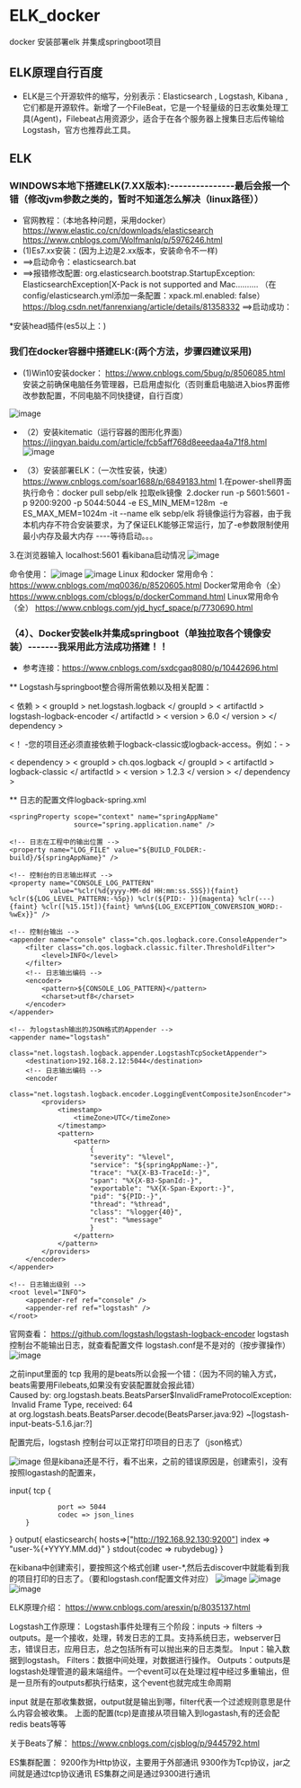 # ELK_docker
docker 安装部署elk  并集成springboot项目


## ELK原理自行百度
* ELK是三个开源软件的缩写，分别表示：Elasticsearch , Logstash, Kibana , 它们都是开源软件。新增了一个FileBeat，它是一个轻量级的日志收集处理工具(Agent)，Filebeat占用资源少，适合于在各个服务器上搜集日志后传输给Logstash，官方也推荐此工具。

## ELK

### WINDOWS本地下搭建ELK(7.XX版本):---------------最后会报一个错（修改jvm参数之类的，暂时不知道怎么解决（linux路径））
* 官网教程：（本地各种问题，采用docker）
  https://www.elastic.co/cn/downloads/elasticsearch
  https://www.cnblogs.com/Wolfmanlq/p/5976246.html
* (1)Es7.xx安装：(因为上边是2.xx版本，安装命令不一样)
* ==>启动命令：elasticsearch.bat
* ==>报错修改配置:
org.elasticsearch.bootstrap.StartupException: ElasticsearchException[X-Pack is not supported and Mac..........
（在config/elasticsearch.yml添加一条配置：xpack.ml.enabled: false）
https://blog.csdn.net/fanrenxiang/article/details/81358332
==>启动成功：

*安装head插件(es5以上：)


### 我们在docker容器中搭建ELK:(两个方法，步骤四建议采用)

* (1)Win10安装docker：
https://www.cnblogs.com/5bug/p/8506085.html
安装之前确保电脑任务管理器，已启用虚拟化（否则重启电脑进入bios界面修改参数配置，不同电脑不同快捷键，自行百度）

![image](https://github.com/17661977890/ELK_docker/blob/master/image/%E5%9B%BE%E7%89%871.png)

* （2）安装kitematic（运行容器的图形化界面）
https://jingyan.baidu.com/article/fcb5aff768d8eeedaa4a71f8.html
![image](https://github.com/17661977890/ELK_docker/blob/master/image/%E5%9B%BE%E7%89%872.png)


* （3）安装部署ELK：（一次性安装，快速）
https://www.cnblogs.com/soar1688/p/6849183.html
1.在power-shell界面执行命令：docker pull sebp/elk 拉取elk镜像  
2.docker run -p 5601:5601 -p 9200:9200 -p 5044:5044 -e ES_MIN_MEM=128m  -e ES_MAX_MEM=1024m -it --name elk sebp/elk 将镜像运行为容器，由于我本机内存不符合安装要求，为了保证ELK能够正常运行，加了-e参数限制使用最小内存及最大内存 ----等待启动。。。

3.在浏览器输入 localhost:5601  看kibana启动情况
![image](https://github.com/17661977890/ELK_docker/blob/master/image/%E5%9B%BE%E7%89%873.png)

 
 命令使用：
 ![image](https://github.com/17661977890/ELK_docker/blob/master/image/%E5%9B%BE%E7%89%874.png)
 ![image](https://github.com/17661977890/ELK_docker/blob/master/image/%E5%9B%BE%E7%89%875.png)
Linux 和docker 常用命令：
https://www.cnblogs.com/mq0036/p/8520605.html
Docker常用命令（全）
https://www.cnblogs.com/cblogs/p/dockerCommand.html
Linux常用命令（全）
https://www.cnblogs.com/yjd_hycf_space/p/7730690.html

### （4）、Docker安装elk并集成springboot（单独拉取各个镜像安装）-------我采用此方法成功搭建！！

* 参考连接：https://www.cnblogs.com/sxdcgaq8080/p/10442696.html

** Logstash与springboot整合得所需依赖以及相关配置：

< 依赖 >
    < groupId > net.logstash.logback </ groupId >
    < artifactId > logstash-logback-encoder </ artifactId >
    < version > 6.0 </ version >
</ dependency >

 <！ -您的项目还必须直接依赖于logback-classic或logback-access。例如：- > 
 
< dependency >
    < groupId > ch.qos.logback </ groupId >
    < artifactId > logback-classic </ artifactId >
    < version > 1.2.3 </ version >
</ dependency >

** 日志的配置文件logback-spring.xml

 <?xml version="1.0" encoding="UTF-8"?>
<!--该日志将日志级别不同的log信息保存到不同的文件中 -->
<configuration>
    <include resource="org/springframework/boot/logging/logback/defaults.xml" />

    <springProperty scope="context" name="springAppName"
                    source="spring.application.name" />

    <!-- 日志在工程中的输出位置 -->
    <property name="LOG_FILE" value="${BUILD_FOLDER:-build}/${springAppName}" />

    <!-- 控制台的日志输出样式 -->
    <property name="CONSOLE_LOG_PATTERN"
              value="%clr(%d{yyyy-MM-dd HH:mm:ss.SSS}){faint} %clr(${LOG_LEVEL_PATTERN:-%5p}) %clr(${PID:- }){magenta} %clr(---){faint} %clr([%15.15t]){faint} %m%n${LOG_EXCEPTION_CONVERSION_WORD:-%wEx}}" />

    <!-- 控制台输出 -->
    <appender name="console" class="ch.qos.logback.core.ConsoleAppender">
        <filter class="ch.qos.logback.classic.filter.ThresholdFilter">
            <level>INFO</level>
        </filter>
        <!-- 日志输出编码 -->
        <encoder>
            <pattern>${CONSOLE_LOG_PATTERN}</pattern>
            <charset>utf8</charset>
        </encoder>
    </appender>

    <!-- 为logstash输出的JSON格式的Appender -->
    <appender name="logstash"
              class="net.logstash.logback.appender.LogstashTcpSocketAppender">
        <destination>192.168.2.12:5044</destination>
        <!-- 日志输出编码 -->
        <encoder
                class="net.logstash.logback.encoder.LoggingEventCompositeJsonEncoder">
            <providers>
                <timestamp>
                    <timeZone>UTC</timeZone>
                </timestamp>
                <pattern>
                    <pattern>
                        {
                        "severity": "%level",
                        "service": "${springAppName:-}",
                        "trace": "%X{X-B3-TraceId:-}",
                        "span": "%X{X-B3-SpanId:-}",
                        "exportable": "%X{X-Span-Export:-}",
                        "pid": "${PID:-}",
                        "thread": "%thread",
                        "class": "%logger{40}",
                        "rest": "%message"
                        }
                    </pattern>
                </pattern>
            </providers>
        </encoder>
    </appender>

    <!-- 日志输出级别 -->
    <root level="INFO">
        <appender-ref ref="console" />
        <appender-ref ref="logstash" />
    </root>

</configuration>


官网查看：
https://github.com/logstash/logstash-logback-encoder
logstash 控制台不能输出日志，就查看配置文件 logstash.conf是不是对的（按步骤操作）
![image](https://github.com/17661977890/ELK_docker/blob/master/image/%E5%9B%BE%E7%89%876.png)

之前input里面的  tcp  我用的是beats所以会报一个错：（因为不同的输入方式，beats需要用Filebeats,如果没有安装配置就会报此错）
Caused by: org.logstash.beats.BeatsParser$InvalidFrameProtocolException: Invalid Frame Type, received: 64
at org.logstash.beats.BeatsParser.decode(BeatsParser.java:92) ~[logstash-input-beats-5.1.6.jar:?]

配置完后，logstash 控制台可以正常打印项目的日志了（json格式）

![image](https://github.com/17661977890/ELK_docker/blob/master/image/%E5%9B%BE%E7%89%877.png)
但是kibana还是不行，看不出来，之前的错误原因是，创建索引，没有按照logastash的配置来，

input{
        tcp {

                port => 5044
                codec => json_lines
        }
}
output{
        elasticsearch{
                hosts=>["http://192.168.92.130:9200"]
                index => "user-%{+YYYY.MM.dd}"
                }
        stdout{codec => rubydebug}
}

在kibana中创建索引，要按照这个格式创建  user-*,然后去discover中就能看到我的项目打印的日志了。（要和logstash.conf配置文件对应）
![image](https://github.com/17661977890/ELK_docker/blob/master/image/%E5%9B%BE%E7%89%878.png)
![image](https://github.com/17661977890/ELK_docker/blob/master/image/%E5%9B%BE%E7%89%879.png)
![image](https://github.com/17661977890/ELK_docker/blob/master/image/%E5%9B%BE%E7%89%880.png)





ELK原理介绍：
https://www.cnblogs.com/aresxin/p/8035137.html


Logstash工作原理：
Logstash事件处理有三个阶段：inputs → filters → outputs。是一个接收，处理，转发日志的工具。支持系统日志，webserver日志，错误日志，应用日志，总之包括所有可以抛出来的日志类型。
Input：输入数据到logstash。
Filters：数据中间处理，对数据进行操作。
Outputs：outputs是logstash处理管道的最末端组件。一个event可以在处理过程中经过多重输出，但是一旦所有的outputs都执行结束，这个event也就完成生命周期

input 就是在那收集数据，output就是输出到哪，filter代表一个过滤规则意思是什么内容会被收集。
上面的配置(tcp)是直接从项目输入到logastash,有的还会配redis beats等等



关于Beats了解：
https://www.cnblogs.com/cjsblog/p/9445792.html





ES集群配置：
9200作为Http协议，主要用于外部通讯
9300作为Tcp协议，jar之间就是通过tcp协议通讯
ES集群之间是通过9300进行通讯
